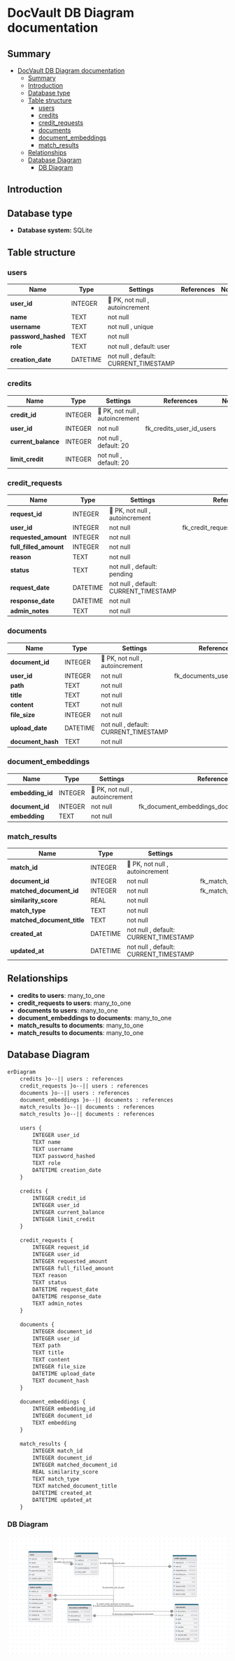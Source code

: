 # DocVault DB Diagram documentation
## Summary

- [DocVault DB Diagram documentation](#docvault-db-diagram-documentation)
  - [Summary](#summary)
  - [Introduction](#introduction)
  - [Database type](#database-type)
  - [Table structure](#table-structure)
    - [users](#users)
    - [credits](#credits)
    - [credit\_requests](#credit_requests)
    - [documents](#documents)
    - [document\_embeddings](#document_embeddings)
    - [match\_results](#match_results)
  - [Relationships](#relationships)
  - [Database Diagram](#database-diagram)
    - [DB Diagram](#db-diagram)

## Introduction

## Database type

- **Database system:** SQLite
## Table structure

### users

| Name                | Type     | Settings                              | References | Note |
| ------------------- | -------- | ------------------------------------- | ---------- | ---- |
| **user_id**         | INTEGER  | 🔑 PK, not null , autoincrement        |            |      |
| **name**            | TEXT     | not null                              |            |      |
| **username**        | TEXT     | not null , unique                     |            |      |
| **password_hashed** | TEXT     | not null                              |            |      |
| **role**            | TEXT     | not null , default: user              |            |      |
| **creation_date**   | DATETIME | not null , default: CURRENT_TIMESTAMP |            |      |


### credits

| Name                | Type    | Settings                       | References               | Note |
| ------------------- | ------- | ------------------------------ | ------------------------ | ---- |
| **credit_id**       | INTEGER | 🔑 PK, not null , autoincrement |                          |      |
| **user_id**         | INTEGER | not null                       | fk_credits_user_id_users |      |
| **current_balance** | INTEGER | not null , default: 20         |                          |      |
| **limit_credit**    | INTEGER | not null , default: 20         |                          |      |


### credit_requests

| Name                   | Type     | Settings                              | References                       | Note |
| ---------------------- | -------- | ------------------------------------- | -------------------------------- | ---- |
| **request_id**         | INTEGER  | 🔑 PK, not null , autoincrement        |                                  |      |
| **user_id**            | INTEGER  | not null                              | fk_credit_requests_user_id_users |      |
| **requested_amount**   | INTEGER  | not null                              |                                  |      |
| **full_filled_amount** | INTEGER  | not null                              |                                  |      |
| **reason**             | TEXT     | not null                              |                                  |      |
| **status**             | TEXT     | not null , default: pending           |                                  |      |
| **request_date**       | DATETIME | not null , default: CURRENT_TIMESTAMP |                                  |      |
| **response_date**      | DATETIME | not null                              |                                  |      |
| **admin_notes**        | TEXT     | not null                              |                                  |      |


### documents

| Name              | Type     | Settings                              | References                 | Note |
| ----------------- | -------- | ------------------------------------- | -------------------------- | ---- |
| **document_id**   | INTEGER  | 🔑 PK, not null , autoincrement        |                            |      |
| **user_id**       | INTEGER  | not null                              | fk_documents_user_id_users |      |
| **path**          | TEXT     | not null                              |                            |      |
| **title**         | TEXT     | not null                              |                            |      |
| **content**       | TEXT     | not null                              |                            |      |
| **file_size**     | INTEGER  | not null                              |                            |      |
| **upload_date**   | DATETIME | not null , default: CURRENT_TIMESTAMP |                            |      |
| **document_hash** | TEXT     | not null                              |                            |      |


### document_embeddings

| Name             | Type    | Settings                       | References                                   | Note |
| ---------------- | ------- | ------------------------------ | -------------------------------------------- | ---- |
| **embedding_id** | INTEGER | 🔑 PK, not null , autoincrement |                                              |      |
| **document_id**  | INTEGER | not null                       | fk_document_embeddings_document_id_documents |      |
| **embedding**    | TEXT    | not null                       |                                              |      |


### match_results

| Name                       | Type     | Settings                              | References                                     | Note |
| -------------------------- | -------- | ------------------------------------- | ---------------------------------------------- | ---- |
| **match_id**               | INTEGER  | 🔑 PK, not null , autoincrement        |                                                |      |
| **document_id**            | INTEGER  | not null                              | fk_match_results_document_id_documents         |      |
| **matched_document_id**    | INTEGER  | not null                              | fk_match_results_matched_document_id_documents |      |
| **similarity_score**       | REAL     | not null                              |                                                |      |
| **match_type**             | TEXT     | not null                              |                                                |      |
| **matched_document_title** | TEXT     | not null                              |                                                |      |
| **created_at**             | DATETIME | not null , default: CURRENT_TIMESTAMP |                                                |      |
| **updated_at**             | DATETIME | not null , default: CURRENT_TIMESTAMP |                                                |      |


## Relationships

- **credits to users**: many_to_one
- **credit_requests to users**: many_to_one
- **documents to users**: many_to_one
- **document_embeddings to documents**: many_to_one
- **match_results to documents**: many_to_one
- **match_results to documents**: many_to_one

## Database Diagram

```mermaid
erDiagram
    credits }o--|| users : references
    credit_requests }o--|| users : references
    documents }o--|| users : references
    document_embeddings }o--|| documents : references
    match_results }o--|| documents : references
    match_results }o--|| documents : references

    users {
        INTEGER user_id
        TEXT name
        TEXT username
        TEXT password_hashed
        TEXT role
        DATETIME creation_date
    }

    credits {
        INTEGER credit_id
        INTEGER user_id
        INTEGER current_balance
        INTEGER limit_credit
    }

    credit_requests {
        INTEGER request_id
        INTEGER user_id
        INTEGER requested_amount
        INTEGER full_filled_amount
        TEXT reason
        TEXT status
        DATETIME request_date
        DATETIME response_date
        TEXT admin_notes
    }

    documents {
        INTEGER document_id
        INTEGER user_id
        TEXT path
        TEXT title
        TEXT content
        INTEGER file_size
        DATETIME upload_date
        TEXT document_hash
    }

    document_embeddings {
        INTEGER embedding_id
        INTEGER document_id
        TEXT embedding
    }

    match_results {
        INTEGER match_id
        INTEGER document_id
        INTEGER matched_document_id
        REAL similarity_score
        TEXT match_type
        TEXT matched_document_title
        DATETIME created_at
        DATETIME updated_at
    }
```

### DB Diagram
![Alt text](./dbDiagram.png)